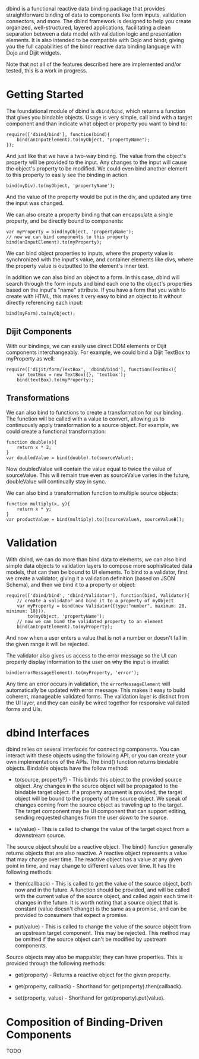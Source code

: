 dbind is a functional reactive data binding package that provides straightforward binding of data to
components like form inputs, validation connectors, and more. The dbind framework 
is designed to help you create organized, well-structured, layered applications, facilitating
a clean separation between a data model with validation logic and presentation elements.
It is also intended to be compatible with Dojo and bindr, giving you the full capabilities of the
bindr reactive data binding language with Dojo and Dijit widgets. 

Note that not all of the features described here are implemented and/or tested, this
is a work in progress.

# Getting Started

The foundational module of dbind is `dbind/bind`, which returns a function that gives you
bindable objects. Usage is very simple, call bind with a target component and than indicate what
object or property you want to bind to:

	require(['dbind/bind'], function(bind){
		bind(anInputElement).to(myObject, "propertyName");
	});

And just like that we have a two-way binding. The value from the object's property will be provided to the
input. Any changes to the input will cause the object's property to be modified. We could even
bind another element to this property to easily see the binding in action.

	bind(myDiv).to(myObject, 'propertyName');

And the value of the property would be put in the div, and updated any time the input
was changed.

We can also create a property binding that can encapsulate a single property, and 
be directly bound to components:

	var myProperty = bind(myObject, 'propertyName');
	// now we can bind components to this property
	bind(anInputElement).to(myProperty);

We can bind object properties to inputs, where the property value is synchronized with
the input's value, and container elements like divs, where the property value is outputted
to the element's inner text.

In addition we can also bind an object to a form. In this case, dbind will search through
the form inputs and bind each one to the object's properties based on the input's "name" attribute.
If you have a form that you wish to create with HTML, this makes it very easy to bind an object to it 
without directly referencing each input: 

	bind(myForm).to(myObject);

## Dijit Components

With our bindings, we can easily use direct DOM elements or Dijit components interchangeably.
For example, we could bind a Dijit TextBox to myProperty as well:

	require(['dijit/form/TextBox', 'dbind/bind'], function(TextBox){
		var textBox = new TextBox({}, 'textbox');
		bind(textBox).to(myProperty);

## Transformations

We can also bind to functions to create a transformation for our binding. The function
will be called with a value to convert, allowing us to continuously apply transformation
to a source object. For example, we could create a functional transformation:

	function double(x){
		return x * 2;
	}
	var doubledValue = bind(double).to(sourceValue);

Now doubledValue will contain the value equal to twice the value of sourceValue. This
will remain true even as sourceValue varies in the future, doubleValue will continually
stay in sync.

We can also bind a transformation function to multiple source objects:

	function multiply(x, y){
		return x * y;
	}
	var productValue = bind(multiply).to([sourceValueA, sourceValueB]);

# Validation

With dbind, we can do more than bind data to elements, we can also bind simple
data objects to validation layers to compose more sophisticated data models, that can
then be bound to UI elements. To bind to a validator, first we create a validator, giving
it a validation definition (based on JSON Schema), and then we bind it to a property or
object: 

	require(['dbind/bind', 'dbind/Validator'], function(bind, Validator){
		// create a validator and bind it to a property of myObject 
		var myProperty = bind(new Validator({type:"number", maximum: 20, minimum: 10})).
			to(myObject, 'propertyName');
		// now we can bind the validated property to an element
		bind(anInputElement).to(myProperty); 

And now when a user enters a value that is not a number or doesn't fall in the given
range it will be rejected.

The validator also gives us access to the error message so the UI can properly display
information to the user on why the input is invalid:

	bind(errorMessageElement).to(myProperty, 'error');

Any time an error occurs in validation, the `errorMessageElement` will automatically
be updated with error message. This makes it easy to build coherent, manageable 
validated forms. The validation layer is distinct from the UI layer, and they can easily 
be wired together for responsive validated forms and UIs.

# dbind Interfaces

dbind relies on several interfaces for connecting components. You can interact with these objects
using the following API, or you can create your own implementations of the APIs. The bind() function 
returns bindable objects. Bindable objects have the follow method:  

* to(source, property?) - This binds this object to the provided source object. Any changes in the
source object will be propagated to the bindable target object.  If a property argument
is provided, the target object will be bound to the property of the source object. We speak 
of changes coming
from the source object as traveling *up* to the target. The target component may be
UI component that can support editing, sending requested changes from the user *down*
to the source.

* is(value) - This is called to change the value of the target object from a downstream
source.

The source object should be a reactive object. The bind() function generally returns
objects that are also reactive. A reactive object represents a value that may change
over time. The reactive object has a value at any given point in time, and may change
to different values over time. It has the following methods:

* then(callback) - This is called to get the value of the source object, both now and in the 
future. A function should be provided, and will be called with the current value of the
source object, and called again each time it changes in the future. It is worth noting
that a source object that is constant (value doesn't change) is the same as a promise,
and can be provided to consumers that expect a promise.
 
* put(value) - This is called to change the value of the source object from an upstream
target component. This may be rejected.
This method may be omitted if the source object can't be modified by upstream components.

Source objects may also be mappable; they can have properties. This is provided through
the following methods:

* get(property) - Returns a reactive object for the given property.

* get(property, callback) - Shorthand for get(property).then(callback).

* set(property, value) - Shorthand for get(property).put(value).

# Composition of Binding-Driven Components

TODO

